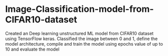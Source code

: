 # Image-Classification-model-from-CIFAR10-dataset
Created an Deep learning unstructured ML model from CIFAR10 dataset using TensorFlow keras. Classified the image between 0 and 1, define the model architecture, compile and train the model using epochs value of up to 10 and evaluate the model 
